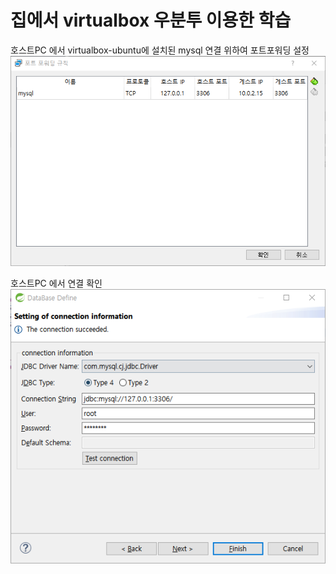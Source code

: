 # 집에서 virtualbox 우분투 이용한 학습

호스트PC 에서 virtualbox-ubuntu에 설치된 mysql 연결 위하여 포트포워딩 설정
![screensh](../img/01.virutalbox_포트포워딩.PNG)

호스트PC 에서 연결 확인
![screensh](../img/02.호스트PC_virtualbox_우분투mysql_연결.PNG)
